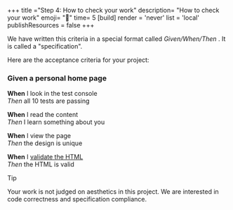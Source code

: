 +++
title ="Step 4: How to check your work"
description= "How to check your work"
emoji= "🤖"
time= 5
[build]
  render = 'never'
  list = 'local'
  publishResources = false 
+++

We have written this criteria in a special format called _Given/When/Then_ . It is called a "specification".

Here are the acceptance criteria for your project:

### Given a personal home page

**When** I look in the test console  
_Then_ all 10 tests are passing

**When** I read the content  
_Then_ I learn something about you

**When** I view the page  
_Then_ the design is unique

**When** I [validate the HTML](https://validator.w3.org/#validate_by_input+with_options)  
_Then_ the HTML is valid

> [!TIP]
> Your work is not judged on aesthetics in this project. We are interested in code correctness and specification compliance.
